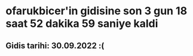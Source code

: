 # ofarukbicer'in gidisine son 3 gun 18 saat 52 dakika 59 saniye kaldi

## Gidis tarihi: 30.09.2022 :(